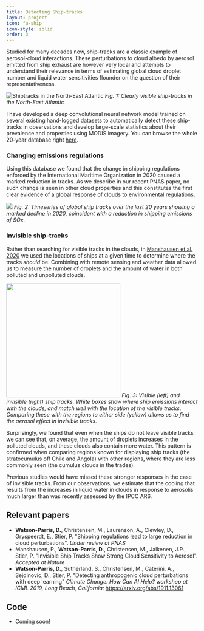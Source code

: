 ```yaml
---
title: Detecting Ship-tracks
layout: project
icon: fa-ship
icon-style: solid
order: 3
---
```


Studied for many decades now, ship-tracks are a classic example of aerosol-cloud interactions. These perturbations to cloud albedo by aerosol emitted from ship exhaust are however very local and attempts to understand their relevance in terms of estimating global cloud droplet number and liquid water sensitivities flounder on the question of their representativeness. 

<span class="image"><img src="{{ 'assets/images/shiptracks.jpg' | relative_url }}" alt="Shiptracks in the North-East
 Atlantic" /></span>
 *Fig. 1: Clearly visible ship-tracks in the North-East Atlantic*

I have developed a deep convolutional neural network model trained on several existing hand-logged
 datasets to automatically detect these ship-tracks in observations and develop large-scale statistics about their
  prevalence and properties using MODIS imagery. You can browse the whole 20-year database right [here](shiptrack_map). 

### Changing emissions regulations

Using this database we found that the change in shipping regulations enforced by the International Maritime 
Organization in 2020 caused a marked reduction in tracks. As we describe in our recent PNAS paper, no such change is 
seen in other cloud properties and this constitutes the first clear evidence of a global response of clouds to environmental regulations.  

<span class="image inline img"><img src="{{ 'assets/images/shiptrack_timeseries.png' | relative_url }}"/></span>
*Fig. 2: Timeseries of global ship tracks  over the last 20 years showing a marked decline in 2020, coincident with a 
reduction in shipping emissions of SOx.*


### Invisible ship-tracks
Rather than searching for visible tracks in the clouds, in [Manshausen et al. 2020]() we used the locations of 
ships at a given time to determine where the tracks *should* be. Combining with remote sensing and weather data allowed us to 
measure the number of droplets and the amount of water in both polluted and unpolluted clouds. 

<span class="image inline"><img src="{{ 'assets/images/invisible_tracks.png' | relative_url }}" height="300"/></span>
*Fig. 3: Visible (left) and invisible (right) ship tracks. White boxes show where 
ship emissions interact with the 
clouds, and match well with the location of the visible tracks. Comparing these with the regions to either side 
(yellow) allows us to find the aerosol effect in invisible tracks.*

Surprisingly, we found that even when the ships do not leave visible tracks we can see 
that, on average, the amount of droplets increases in the polluted clouds, and these clouds also contain more water. 
This pattern is confirmed when comparing regions known for displaying ship tracks (the stratocumulus off Chile and 
Angola) with other regions, where they are less commonly seen (the cumulus clouds in the trades). 
 
Previous studies would have missed these stronger responses in the case of invisible tracks. 
From our observations, we estimate that the cooling that results from the increases in liquid water in 
clouds in response to aerosolis much larger than was recently assessed by the IPCC AR6.

## Relevant papers
 - **Watson-Parris, D.**, Christensen, M., Laurenson, A., Clewley, D., Gryspeerdt, E., Stier, P. "Shipping regulations 
   lead to large reduction in cloud perturbations". *Under review at PNAS* 
 - Manshausen, P., **Watson-Parris, D.**, Christensen, M., Jalkenen, J.P., Stier, P. "Invisible Ship Tracks Show Strong 
   Cloud Sensitivity to Aerosol". *Accepted at Nature*
 - **Watson-Parris, D.**, Sutherland, S., Christensen, M., Caterini,
    A., Sejdinovic, D., Stier, P. "Detecting anthropogenic cloud
    perturbations with deep learning" *Climate Change: How Can AI Help?
    workshop at ICML 2019, Long Beach, California:*
    <https://arxiv.org/abs/1911.13061>  

## Code
 - Coming soon!